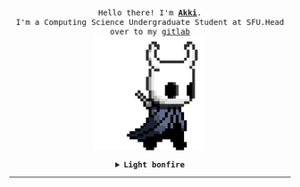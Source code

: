 <p align="center">
  <br>
  <samp>
    Hello there! I'm <b><a rel="nofollow noopener noreferrer" target="_blank" href="https://www.linkedin.com/in/akki-singh-865350137/">Akki</a></b>.
    <br>I'm a Computing Science Undergraduate Student at SFU.Head over to my <a href="https://gitlab.com/holychicken99">gitlab</a> <br>

</samp>

  <img src="https://raw.githubusercontent.com/TanZng/TanZng/master/assets/hollor_knight3.gif" width="200"/>

</p>


<details align="center">

<summary> <b> <samp> Light bonfire </samp></b></summary>
<samp>
 <b><h2 style="color: #fc6203">B O N F I R E &nbsp; L I T !</h2> </b>

<img src="https://raw.githubusercontent.com/TanZng/TanZng/master/assets/bonefire.gif" width="200"/>


  ----
  <a href="https://github.com/holychicken99/IMGpp">
  <img align="center" src="https://github-readme-stats.vercel.app/api/pin/?username=holychicken99&repo=IMGpp&theme=midnight-purple" />
</a>
  <a href="https://github.com/holychicken99/Dotfiles">
 <img align="center" src="https://github-readme-stats.vercel.app/api/pin/?username=holychicken99&repo=dotfiles&theme=tokyonight" />
</a>
  <a href="https://github.com/holychicken99/skip_ad">
 <img align="center" src="https://github-readme-stats.vercel.app/api/pin/?username=holychicken99&repo=skip_ad&theme=tokyonight" />
</a>
   <a href="https://github.com/holychicken99/Algorithm_Playground">
 <img align="center" src="https://github-readme-stats.vercel.app/api/pin/?username=holychicken99&repo=algorithm_playground&theme=midnight-purple" />
</a>


<p align="center">
 
 ### What I'm currently learning:


<img src="https://img.icons8.com/color/48/000000/c-plus-plus-logo.png" width="35px">&nbsp;&nbsp;&nbsp;&nbsp;
<img src="https://cdn.jsdelivr.net/gh/devicons/devicon@latest/icons/python/python-original.svg" width="35px">&nbsp;&nbsp;&nbsp;&nbsp;
<img src="http://rust-lang.org/logos/rust-logo-64x64.png" width="35px">&nbsp;&nbsp;&nbsp;&nbsp;
<img src="https://cdn.jsdelivr.net/gh/devicons/devicon@latest/icons/unity/unity-original.svg" width="35px">&nbsp;&nbsp;&nbsp;&nbsp;

  ## My activities

<a href="https://github.com/Pepyn0/github-readme-stats">
  <img width=450 height=170 align="center" src="https://github-readme-stats.vercel.app/api?username=holychicken99&theme=tokyonight&show_icons=true&bg_color=0D1117&hide_border=true" />
</a>
<a href="https://github.com/holychicken99/github-readme-stats">
  <img align="center" src="https://github-readme-stats.vercel.app/api/top-langs/?username=holychicken99&theme=midnight-purple&layout=compact&bg_color=0D1117&hide_border=true" />
</a>

</p> 
  


</samp>
</details>

----

